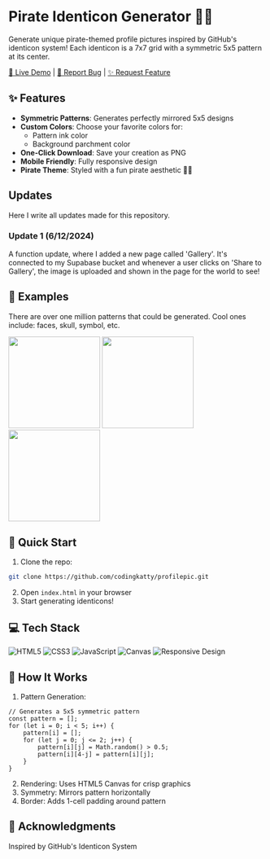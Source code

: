 # Pirate Identicon Generator 🏴‍☠️

Generate unique pirate-themed profile pictures inspired by GitHub's identicon system! Each identicon is a 7x7 grid with a symmetric 5x5 pattern at its center.

[🔴 Live Demo](https://codingkatty.github.io/profilepic/) | [📝 Report Bug](https://github.com/codingkatty/profilepic/issues/new?assignees=&labels=bug&projects=&template=bug_report.yml&title=%5BBUG%5D%3A+) | [✨ Request Feature](https://github.com/codingkatty/profilepic/issues/new?assignees=&labels=enhancement&projects=&template=feature_request.yml&title=%5BFEATURE%5D%3A+)

## ✨ Features

- **Symmetric Patterns**: Generates perfectly mirrored 5x5 designs
- **Custom Colors**: Choose your favorite colors for:
  - Pattern ink color
  - Background parchment color
- **One-Click Download**: Save your creation as PNG
- **Mobile Friendly**: Fully responsive design
- **Pirate Theme**: Styled with a fun pirate aesthetic 🏴‍☠️

## Updates

Here I write all updates made for this repository.

### Update 1 (6/12/2024)
A function update, where I added a new page called 'Gallery'. It's connected to my Supabase bucket and whenever a user clicks on 'Share to Gallery', the image is uploaded and shown in the page for the world to see!

## 💖 Examples
There are over one million patterns that could be generated. Cool ones include: faces, skull, symbol, etc.

<img src="https://i.imgur.com/HmUqbrG.png" width="180px" height="180px">  <img src="https://i.imgur.com/9tOKb55.png" width="180px" height="180px">  <img src="https://i.imgur.com/hNraLje.png" width="180px" height="180px">

## 🚀 Quick Start

1. Clone the repo:
```bash
git clone https://github.com/codingkatty/profilepic.git 
```

2. Open `index.html` in your browser
3. Start generating identicons!

## 💻 Tech Stack
![HTML5](https://img.shields.io/badge/HTML5-E34F26?style=for-the-badge&logo=html5&logoColor=white)
![CSS3](https://img.shields.io/badge/CSS3-1572B6?style=for-the-badge&logo=css3&logoColor=white)
![JavaScript](https://img.shields.io/badge/JavaScript-F7DF1E?style=for-the-badge&logo=javascript&logoColor=black)
![Canvas](https://img.shields.io/badge/Canvas-FF6384?style=for-the-badge&logo=html5&logoColor=white)
![Responsive Design](https://img.shields.io/badge/Responsive%20Design-3ECF8E?style=for-the-badge&logo=css3&logoColor=white)

## 🎨 How It Works
1. Pattern Generation:
```
// Generates a 5x5 symmetric pattern
const pattern = [];
for (let i = 0; i < 5; i++) {
    pattern[i] = [];
    for (let j = 0; j <= 2; j++) {
        pattern[i][j] = Math.random() > 0.5;
        pattern[i][4-j] = pattern[i][j];
    }
}
```
2. Rendering: Uses HTML5 Canvas for crisp graphics
3. Symmetry: Mirrors pattern horizontally
4. Border: Adds 1-cell padding around pattern

## 🙏 Acknowledgments
Inspired by GitHub's Identicon System
